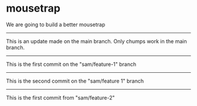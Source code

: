 # mousetrap
We are going to build a better mousetrap

---

This is an update made on the main branch. Only chumps work in the main branch.

---

This is the first commit on the "sam/feature-1" branch

---

This is the second commit on the "sam/feature 1" branch

---

This is the first commit from "sam/feature-2"
